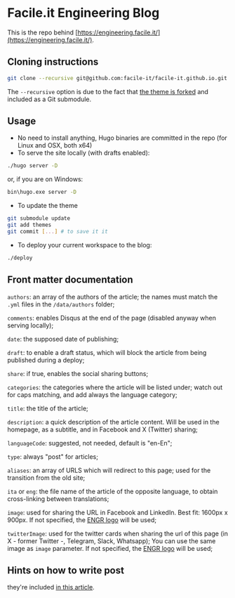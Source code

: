 # Facile.it Engineering Blog

This is the repo behind [https://engineering.facile.it/](https://engineering.facile.it/).

## Cloning instructions

```bash
git clone --recursive git@github.com:facile-it/facile-it.github.io.git
```

The `--recursive` option is due to the fact that [the theme is forked](https://github.com/facile-it/hugo-future-imperfect) and included as a Git submodule.

## Usage

 * No need to install anything, Hugo binaries are committed in the repo (for Linux and OSX, both x64)
 * To serve the site locally (with drafts enabled):

```bash
./hugo server -D
```
or, if you are on Windows:

```bash
bin\hugo.exe server -D
```

 * To update the theme 
 
```bash
git submodule update
git add themes
git commit [...] # to save it it
```

 * To deploy your current workspace to the blog:
 
```bash
./deploy
```

## Front matter documentation

`authors`: an array of the authors of the article; the names must match the `.yml` files in the `/data/authors` folder;

`comments`: enables Disqus at the end of the page (disabled anyway when serving locally);

`date`: the supposed date of publishing;

`draft`: to enable a draft status, which will block the article from being published during a deploy;

`share`: if true, enables the social sharing buttons;

`categories`: the categories where the article will be listed under; watch out for caps matching, and add always the language category;

`title`: the title of the article;

`description`: a quick description of the article content. Will be used in the homepage, as a subtitle, and in Facebook and X (Twitter) sharing; 

`languageCode`: suggested, not needed, default is "en-En";

`type`: always "post" for articles;

`aliases`: an array of URLS which will redirect to this page; used for the transition from the old site;

`ita` or `eng`: the file name of the article of the opposite language, to obtain cross-linking between translations;

`image`: used for sharing the URL in Facebook and LinkedIn. Best fit: 1600px x 900px. If not specified, the [ENGR logo](./static/images/social/social-preview.png) will be used;

`twitterImage`: used for the twitter cards when sharing the url of this page (in X - former Twitter -, Telegram, Slack, Whatsapp); You can use the same image as `image` parameter. If not specified, the [ENGR logo](./static/images/social/social-preview.png) will be used;

## Hints on how to write post

they're included [in this article](./how-to-write-posts.md).

